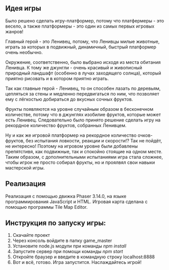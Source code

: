 ## Идея игры
Было решено сделать игру-платформер, потому что платфермеры - это весело, а также платформеры - это один из самых первых игровых жанров!

Главный герой - это Ленивец, потому, что Ленивцы милые животные, играть за которых в подвижный, динамичный, быстрый платформер очень необычно. 

Окружение, соответственно, было выбрано исходя из места обитания Ленивца. К тому же джунгли - очень красивый и живописный природный ландшафт (особенно в лучах заходящего солнца), который приятно рисовать и в котором приятно играть.

Так как главные герой - Ленивец, то он способен лазать по деревьям, цепляться за стены и медленно передвигаться по ним, что позволяет ему с лёгкостью добираться до вкусных сочных фруктов.

Фрукты появляются на уровне случайным образом в бесконечном количестве, потому что в джунглях изобилие фруктов, которые может есть Ленивец. Следовательно было принято решение сделать игру на рекордное количество фруктов, собранных Ленивцем.

Ну и как же игровой платформер на рекордное количество очков-фруктов, без испытания ловкости, реакции и скорости!? Так не пойдёт, не интересно! Поэтому на игровом уровне были добавлены препятстивя, как подвижные, так и спокойно стоящие на одном месте. Таким образом, с дополнительными испытаниями игра стала сложнее, чтобы игрок не просто собирал фрукты, но и проялвял свои навыки мастерской игры.

## Реализация
Реализация с помощью движка Phaser 3.14.0, на языке программирования JavaScript и HTML.
Игровая карта сделана с помощью программы Tile Map Editor.

## Инструкция по запуску игры:
1. Скачайте проект
2. Через консоль войдите в папку game_master
3. Установите node.js модули при  команды *npm install*
4. Запустите сервер при помощи команды *npm start*
5. Откройте браузер и введите в командную строку localhost:8888
6. Вот и всё, готово. Игра запустится. Наслаждайтесь игрой!
